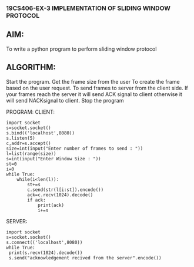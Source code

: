 ### 19CS406-EX-3 IMPLEMENTATION OF SLIDING WINDOW PROTOCOL
## AIM:
To write a python program to perform sliding window protocol

## ALGORITHM:

Start the program.
Get the frame size from the user
To create the frame based on the user request.
To send frames to server from the client side.
If your frames reach the server it will send ACK signal to client otherwise it will send NACKsignal to client.
Stop the program

PROGRAM:
CLIENT:
```
import socket
s=socket.socket()
s.bind(('localhost',8080))
s.listen(5)
c,addr=s.accept()
size=int(input("Enter number of frames to send : "))
l=list(range(size))
s=int(input("Enter Window Size : "))
st=0
i=0
while True:
    while(i<len(l)):
        st+=s
        c.send(str(l[i:st]).encode())
        ack=c.recv(1024).decode()
        if ack:
            print(ack)
            i+=s
 ```
SERVER:
```
import socket
s=socket.socket()
s.connect(('localhost',8080))
while True:
 print(s.recv(1024).decode())
 s.send("acknowledgement recived from the server".encode())
 ```
